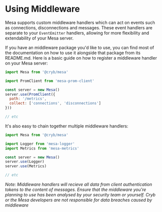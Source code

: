 # Using Middleware
Mesa supports custom middleware handlers which can act on events such as connections, disconnections and messages. These event handlers are separate to your `EventEmitter` handlers, allowing for more flexibility and extendability of your Mesa server.

If you have an middleware package you'd like to use, you can find most of the documentation on how to use it alongside that package from its README.md. Here is a basic guide on how to register a middleware handler on your Mesa server:
```js
import Mesa from '@cryb/mesa'

import PromClient from 'mesa-prom-client'

const server = new Mesa()
server.use(PromClient({
  path: '/metrics',
  collect: ['connections', 'disconnections']
}))

// etc
```

It's also easy to chain together multiple middleware handlers:
```js
import Mesa from '@cryb/mesa'

import Logger from 'mesa-logger'
import Metrics from 'mesa-metrics'

const server = new Mesa()
server.use(Logger)
server.use(Metrics)

// etc
```

*Note: Middleware handlers will recieve all data from client authentication tokens to the content of messages. Ensure that the middleware you're planning to use has been analysed by your security team or yourself. Cryb or the Mesa developers are not responsible for data breaches caused by middleware*
